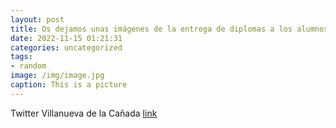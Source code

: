 ```yaml
---
layout: post
title: Os dejamos unas imágenes de la entrega de diplomas a los alumnos de la Escuela Municipal de Inglés que han superado con éxito lo...
date: 2022-11-15 01:21:31
categories: uncategorized
tags:
- random
image: /img/image.jpg
caption: This is a picture
---
```

Twitter Villanueva de la Cañada [link](https://twitter.com/AytoVDLCanada/status/1592150585004142593)
